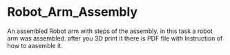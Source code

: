 # Robot_Arm_Assembly
An assembled Robot arm with steps of the assembly.
in this task a robot arm was assembled. 
after you 3D print it there is PDF file with Instruction of how to aasemble it.
